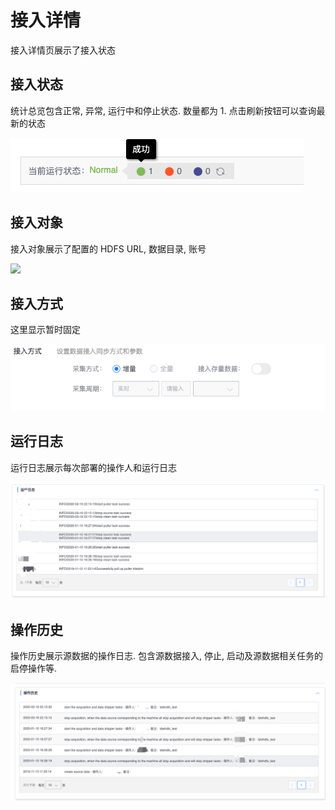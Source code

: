 # 接入详情

接入详情页展示了接入状态

## 接入状态

统计总览包含正常, 异常, 运行中和停止状态. 数量都为 1. 点击刷新按钮可以查询最新的状态

![](../../../../assets/deploy_status_summary.png)

## 接入对象

接入对象展示了配置的 HDFS URL, 数据目录, 账号

![](../../../../assets/access_tdbank_config.png)

## 接入方式

这里显示暂时固定

![](../../../../assets/access_method_tglog.png)

## 运行日志

运行日志展示每次部署的操作人和运行日志

![](../../../../assets/access_log_tdw.png)

## 操作历史

操作历史展示源数据的操作日志. 包含源数据接入, 停止, 启动及源数据相关任务的启停操作等.

![](../../../../assets/access_history_tdw.png)

